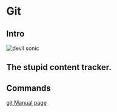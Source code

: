 # Git

## Intro

![devil sonic](https://media.giphy.com/media/v1.Y2lkPTc5MGI3NjExaTRidzB2djZ6MzBxa2c1cDEwZnlhbmU4b2RydTVhczcyemp1M2FpdCZlcD12MV9naWZzX3NlYXJjaCZjdD1n/aTPT4krIPWgJW/giphy.gif)

## The stupid content tracker.

## Commands

[git Manual page](file:///C:/Program%20Files/Git/mingw64/share/doc/git-doc/git.html)